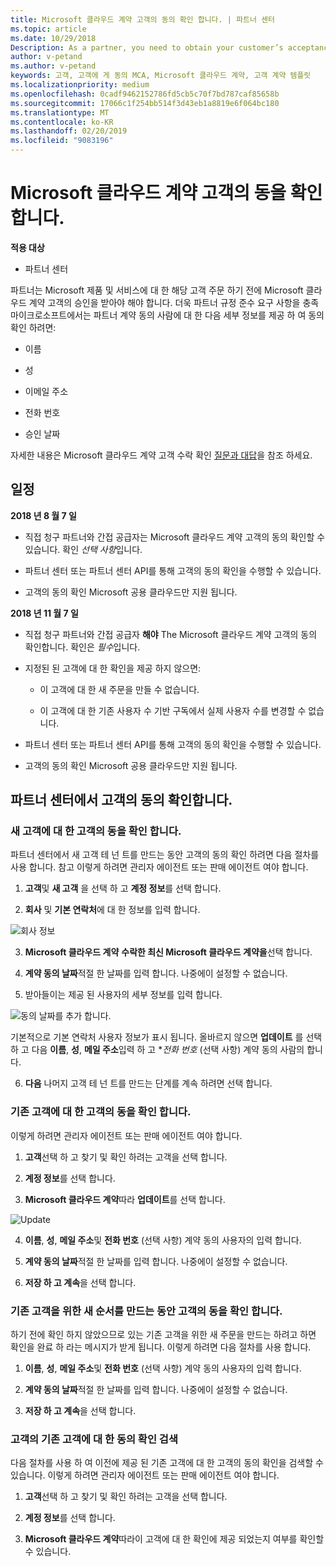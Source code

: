 ```yaml
---
title: Microsoft 클라우드 계약 고객의 동의 확인 합니다. | 파트너 센터
ms.topic: article
ms.date: 10/29/2018
Description: As a partner, you need to obtain your customer’s acceptance of the Microsoft Cloud Agreement before you can order Microsoft products and services for that customer. To better help partners meet compliance requirements, Microsoft asks partners to confirm acceptance by providing certain details regarding the person who accepted the agreement.
author: v-petand
ms.author: v-petand
keywords: 고객, 고객에 게 동의 MCA, Microsoft 클라우드 계약, 고객 계약 템플릿
ms.localizationpriority: medium
ms.openlocfilehash: 0cadf9462152786fd5cb5c70f7bd787caf85658b
ms.sourcegitcommit: 17066c1f254bb514f3d43eb1a8819e6f064bc180
ms.translationtype: MT
ms.contentlocale: ko-KR
ms.lasthandoff: 02/20/2019
ms.locfileid: "9083196"
---
```

# <a name="confirm-customer-acceptance-of-the-microsoft-cloud-agreement"></a>Microsoft 클라우드 계약 고객의 동을 확인 합니다.

**적용 대상**
-  파트너 센터

파트너는 Microsoft 제품 및 서비스에 대 한 해당 고객 주문 하기 전에 Microsoft 클라우드 계약 고객의 승인을 받아야 해야 합니다. 더욱 파트너 규정 준수 요구 사항을 충족 마이크로소프트에서는 파트너 계약 동의 사람에 대 한 다음 세부 정보를 제공 하 여 동의 확인 하려면: 

-   이름

-   성

-   이메일 주소

-   전화 번호

-   승인 날짜

자세한 내용은 Microsoft 클라우드 계약 고객 수락 확인 [질문과 대답](https://docs.microsoft.com/en-us/partner-center/confirm-consent-faq)을 참조 하세요.

## <a name="schedule"></a>일정

**2018 년 8 월 7 일**

-   직접 청구 파트너와 간접 공급자는 Microsoft 클라우드 계약 고객의 동의 확인할 수 있습니다. 확인 *선택 사항*입니다.

-   파트너 센터 또는 파트너 센터 API를 통해 고객의 동의 확인을 수행할 수 있습니다.

-   고객의 동의 확인 Microsoft 공용 클라우드만 지원 됩니다.


**2018 년 11 월 7 일**

-   직접 청구 파트너와 간접 공급자 **해야** The Microsoft 클라우드 계약 고객의 동의 확인합니다. 확인은 *필수*입니다.

-   지정된 된 고객에 대 한 확인을 제공 하지 않으면:

    -   이 고객에 대 한 새 주문을 만들 수 없습니다.

    -   이 고객에 대 한 기존 사용자 수 기반 구독에서 실제 사용자 수를 변경할 수 없습니다.

-   파트너 센터 또는 파트너 센터 API를 통해 고객의 동의 확인을 수행할 수 있습니다.

-   고객의 동의 확인 Microsoft 공용 클라우드만 지원 됩니다.


## <a name="confirming-customer-acceptance-in-partner-center"></a>파트너 센터에서 고객의 동의 확인합니다.

### <a name="confirm-customer-acceptance-for-a-new-customer"></a>새 고객에 대 한 고객의 동을 확인 합니다.

파트너 센터에서 새 고객 테 넌 트를 만드는 동안 고객의 동의 확인 하려면 다음 절차를 사용 합니다. 참고 이렇게 하려면 관리자 에이전트 또는 판매 에이전트 여야 합니다.
 
1.  **고객**및 **새 고객** 을 선택 하 고 **계정 정보**를 선택 합니다.

2.  **회사** 및 **기본 연락처**에 대 한 정보를 입력 합니다.

![회사 정보](images/mca/mca1.png)

3.  **Microsoft 클라우드 계약** **수락한 최신 Microsoft 클라우드 계약을**선택 합니다. 

4.  **계약 동의 날짜**적절 한 날짜를 입력 합니다. 나중에이 설정할 수 없습니다.

5.  받아들이는 제공 된 사용자의 세부 정보를 입력 합니다. 

![동의 날짜를 추가 합니다.](images/mca/MCA3.png)

기본적으로 기본 연락처 사용자 정보가 표시 됩니다. 올바르지 않으면 **업데이트** 를 선택 하 고 다음 **이름**, **성**, **메일 주소**입력 하 고 **전화 번호* (선택 사항) 계약 동의 사람의 합니다.

6.  **다음** 나머지 고객 테 넌 트를 만드는 단계를 계속 하려면 선택 합니다.

### <a name="confirm-customer-acceptance-for-an-existing-customer"></a>기존 고객에 대 한 고객의 동을 확인 합니다.

이렇게 하려면 관리자 에이전트 또는 판매 에이전트 여야 합니다. 

1.  **고객**선택 하 고 찾기 및 확인 하려는 고객을 선택 합니다. 

2.  **계정 정보**를 선택 합니다.

3.  **Microsoft 클라우드 계약**따라 **업데이트**를 선택 합니다.

![Update](images/mca/mca4.png)

4.  **이름**, **성**, **메일 주소**및 **전화 번호** (선택 사항) 계약 동의 사용자의 입력 합니다.

5.  **계약 동의 날짜**적절 한 날짜를 입력 합니다. 나중에이 설정할 수 없습니다.

6.  **저장 하 고 계속**을 선택 합니다.

### <a name="confirm-customer-acceptance-while-creating-new-order-for-an-existing-customer"></a>기존 고객을 위한 새 순서를 만드는 동안 고객의 동을 확인 합니다.

하기 전에 확인 하지 않았으므로 있는 기존 고객을 위한 새 주문을 만드는 하려고 하면 확인을 완료 하 라는 메시지가 받게 됩니다. 이렇게 하려면 다음 절차를 사용 합니다. 

1.  **이름**, **성**, **메일 주소**및 **전화 번호** (선택 사항) 계약 동의 사용자의 입력 합니다.

2.  **계약 동의 날짜**적절 한 날짜를 입력 합니다. 나중에이 설정할 수 없습니다.

3.  **저장 하 고 계속**을 선택 합니다.


### <a name="retrieve-confirmation-of-customer-acceptance-for-an-existing-customer"></a>고객의 기존 고객에 대 한 동의 확인 검색

다음 절차를 사용 하 여 이전에 제공 된 기존 고객에 대 한 고객의 동의 확인을 검색할 수 있습니다. 이렇게 하려면 관리자 에이전트 또는 판매 에이전트 여야 합니다. 

1.  **고객**선택 하 고 찾기 및 확인 하려는 고객을 선택 합니다. 

2.  **계정 정보**를 선택 합니다.

3.  **Microsoft 클라우드 계약**따라이 고객에 대 한 확인에 제공 되었는지 여부를 확인할 수 있습니다.

